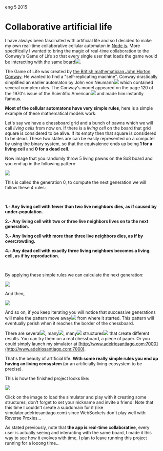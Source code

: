 <permalink>eng</permalink>
<month>5</month>
<year>2015</year>

# Collaborative artificial life

I have always been fascinated with artificial life and so I decided to make my own real-time collaborative cellular automaton in [Node.js](https://nodejs.org/). More specifically I wanted to bring the magic of real-time collaboration to the Conway's Game of Life so that every single user that loads the game would be <a class='mintip'>interacting with the same board<span><img src='../articles/images/alife-final-animated.gif'/></span></a>.

The Game of Life was created by [the British mathematician John Horton Conway](https://en.wikipedia.org/wiki/John_Horton_Conway). He wanted to find a "self-replicating machine". Conway drastically simplified an earlier <a class='mintip'>automaton by John von Neumann<span><img src='../articles/images/neumann-automaton.gif'/></span></a> which contained several complex rules. The Conway's model appeared on the page 120 of the <a class='mintip'>1970's issue of the Scientific American<span><img src='../articles/images/sa-1970.jpg'/></span></a> and made him instantly famous.

**Most of the cellular automatons have very simple rules**, here is a simple example of these mathematical models work:

Let's say we have a chessboard grid and a bunch of pawns which we will call *living cells* from now on. If there is a *living cell* on the board that grid square is considered to be alive. If its empty then that square is considered to be dead. These two states are can be easily represented on a computer by using the binary system, so that the equivalence ends up being **1 for a living cell** and **0 for a dead cell**.

Now image that you randomly throw 5 living pawns on the 8x8 board and you end up in the following pattern:

![](../articles/images/chessboard-gen0.PNG)

This is called the generation 0, to compute the next generation we will follow these 4 rules:

<br/>

**1.- Any living cell with fewer than two live neighbors dies, as if caused by under-population.**

**2.- Any living cell with two or three live neighbors lives on to the next generation.**

**3.- Any living cell with more than three live neighbors dies, as if by overcrowding.**

**4.- Any dead cell with exactly three living neighbors becomes a living cell, as if by reproduction.**

<br/>

By applying these simple rules we can calculate the next generation:

![](../articles/images/chessboard-gen1.PNG)

And then,

![](../articles/images/chessboard-gen2.PNG)


And so on, if you keep iterating you will notice that <a class='mintip'>successive generations will make the pattern move away<span><img src='../articles/images/glider-animation.gif'/></span></a> from where it started. This pattern will eventually perish when it reaches the border of the chessboard.

There are <a class='mintip'>several<span><img src='../articles/images/gl-example0.gif'/></span></a>, <a class='mintip'>many<span><img src='../articles/images/gl-example1.gif'/></span></a>, <a class='mintip'>many<span><img src='../articles/images/gl-example2.gif'/></span></a> <a class='mintip'>structures<span><img src='../articles/images/gl-example3.gif'/></span></a> that create different results. You can try them on a real chessboard, a piece of paper. Or you could simply launch my simulator at [http://www.adelriosantiago.com:7000](http://www.adelriosantiago.com:7000).

That's the beauty of artificial life. **With some really simple rules you end up having an living ecosystem** (or an artificially living ecosystem to be precise).

This is how the finished project looks like:

<a href='http://www.adelriosantiago.com:7000'>![](../articles/images/alife-final.PNG)</a>

Click on the image to load the simulator and play with it creating some structures, don't forget to set your nickname and invite a friend! Note that this time I couldn't create a subdomain for it (like ~~simulator.adelriosantiago.com~~) since WebSockets don't play well with Reverse Proxies...

As stated previously, note that **the app is real-time collaborative**, every user is actually seeing and interacting with the same board, I made it this way to see how it evolves with time, I plan to leave running this project running for a looong time...
